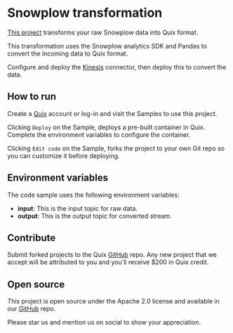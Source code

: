 # Snowplow transformation

[This project](https://github.com/quixio/quix-samples/tree/main/python/transformations/Snowplow-Transformation) transforms your raw Snowplow data into Quix format.

This transformation uses the Snowplow analytics SDK and Pandas to convert the incoming data to Quix format.

Configure and deploy the [Kinesis](https://github.com/quixio/quix-samples/tree/main/python/sources/AmazonKinesis) connector, then deploy this to convert the data.

## How to run

Create a [Quix](https://portal.platform.quix.ai/self-sign-up?xlink=github) account or log-in and visit the Samples to use this project.

Clicking `Deploy` on the Sample, deploys a pre-built container in Quix. Complete the environment variables to configure the container.

Clicking `Edit code` on the Sample, forks the project to your own Git repo so you can customize it before deploying.

## Environment variables

The code sample uses the following environment variables:

- **input**: This is the input topic for raw data.
- **output**: This is the output topic for converted stream.

## Contribute

Submit forked projects to the Quix [GitHub](https://github.com/quixio/quix-samples) repo. Any new project that we accept will be attributed to you and you'll receive $200 in Quix credit.

## Open source

This project is open source under the Apache 2.0 license and available in our [GitHub](https://github.com/quixio/quix-samples) repo.

Please star us and mention us on social to show your appreciation.

